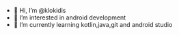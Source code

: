 - 👋 Hi, I’m @klokidis
- 👀 I’m interested in android development
- 🌱 I’m currently learning kotlin,java,git and android studio

<!---
klokidis/klokidis is a ✨ special ✨ repository because its `README.md` (this file) appears on your GitHub profile.
You can click the Preview link to take a look at your changes.
--->
